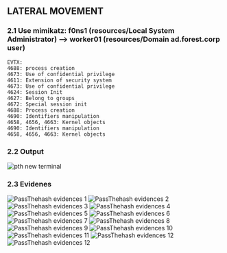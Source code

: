 ## LATERAL MOVEMENT

### 2.1 Use mimikatz: f0ns1 (resources/Local System Administrator) --> worker01 (resources/Domain ad.forest.corp user)

```
EVTX:
4688: process creation
4673: Use of confidential privilege
4611: Extension of security system
4673: Use of confidential privilege
4624: Session Init
4627: Belong to groups
4672: Special session init
4688: Process creation
4690: Identifiers manipulation
4658, 4656, 4663: Kernel objects
4690: Identifiers manipulation
4658, 4656, 4663: Kernel objects
```
### 2.2 Output
![pth new terminal](resources/pth_new_terminal.png)
### 2.3 Evidenes

![PassThehash evidences 1](resources/pth_1.png)
![PassThehash evidences 2](resources/pth_2.png)
![PassThehash evidences 3](resources/pth_3.png)
![PassThehash evidences 4](resources/pth_4.png)
![PassThehash evidences 5](resources/pth_5.png)
![PassThehash evidences 6](resources/pth_6.png)
![PassThehash evidences 7](resources/pth_7.png)
![PassThehash evidences 8](resources/pth_8.png)
![PassThehash evidences 9](resources/pth_9.png)
![PassThehash evidences 10](resources/pth10.png)
![PassThehash evidences 11](resources/pth_11.png)
![PassThehash evidences 12](resources/pth_12.png)
![PassThehash evidences 12](resources/pth_13.png)

